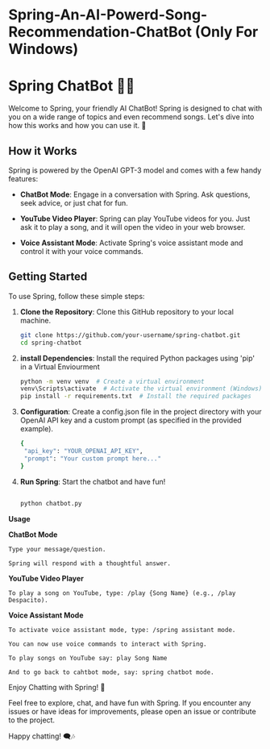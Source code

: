 # Spring-An-AI-Powerd-Song-Recommendation-ChatBot (Only For Windows)
# Spring ChatBot 🤖🌸

Welcome to Spring, your friendly AI ChatBot! Spring is designed to chat with you on a wide range of topics and even recommend songs. Let's dive into how this works and how you can use it. 🎉

## How it Works

Spring is powered by the OpenAI GPT-3 model and comes with a few handy features:

- **ChatBot Mode**: Engage in a conversation with Spring. Ask questions, seek advice, or just chat for fun.

- **YouTube Video Player**: Spring can play YouTube videos for you. Just ask it to play a song, and it will open the video in your web browser.

- **Voice Assistant Mode**: Activate Spring's voice assistant mode and control it with your voice commands.

## Getting Started

To use Spring, follow these simple steps:

1. **Clone the Repository**: Clone this GitHub repository to your local machine.

   ```bash
   git clone https://github.com/your-username/spring-chatbot.git
   cd spring-chatbot
   
2. **install Dependencies**: Install the required Python packages using 'pip' in a Virtual Enviourment 

   ```bash
   python -m venv venv  # Create a virtual environment 
   venv\Scripts\activate  # Activate the virtual environment (Windows)
   pip install -r requirements.txt  # Install the required packages

3. **Configuration**: Create a config.json file in the project directory with your OpenAI API key and a custom prompt (as specified in the provided example).

   ```bash
   {
    "api_key": "YOUR_OPENAI_API_KEY",
    "prompt": "Your custom prompt here..."
   }

4.  **Run Spring**: Start the chatbot and have fun!

     ```bash

     python chatbot.py

**Usage**

**ChatBot Mode**

    Type your message/question.

    Spring will respond with a thoughtful answer.

**YouTube Video Player**

    To play a song on YouTube, type: /play {Song Name} (e.g., /play Despacito).

**Voice Assistant Mode**

    To activate voice assistant mode, type: /spring assistant mode.

    You can now use voice commands to interact with Spring.

    To play songs on YouTube say: play Song Name

    And to go back to cahtbot mode, say: spring chatbot mode.

Enjoy Chatting with Spring! 🌼

Feel free to explore, chat, and have fun with Spring. If you encounter any issues or have ideas for improvements, please open an issue or contribute to the project.

Happy chatting! 🗨️🎶
